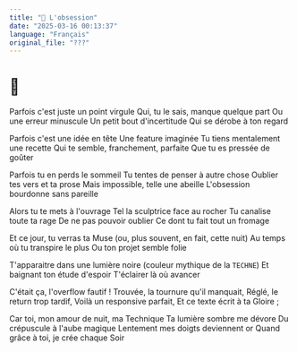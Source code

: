 ```yaml
---
title: "🌃 L'obsession"
date: "2025-03-16 00:13:37"
language: "Français"
original_file: "???"
---
```


# 🌃

Parfois c'est juste un point virgule
Qui, tu le sais, manque quelque part
Ou une erreur minuscule
Un petit bout d'incertitude
Qui se dérobe à ton regard 

Parfois c'est une idée en tête
Une feature imaginée
Tu tiens mentalement une recette
Qui te semble, franchement, parfaite
Que tu es pressée de goûter

Parfois tu en perds le sommeil
Tu tentes de penser à autre chose
Oublier tes vers et ta prose
Mais impossible, telle une abeille
L'obsession bourdonne sans pareille

Alors tu te mets à l'ouvrage
Tel la sculptrice face au rocher
Tu canalise toute ta rage 
De ne pas pouvoir oublier
Ce dont tu fait tout un fromage

Et ce jour, tu verras ta Muse
(ou, plus souvent, en fait, cette nuit)
Au temps où tu transpire le plus
Ou ton projet semble folie

T'apparaitre dans une lumière noire
(couleur mythique de la `TECHNE`)
Et baignant ton étude d'espoir
T'éclairer là où avancer

C'était ça, l'overflow fautif !
Trouvée, la tournure qu'il manquait,
Réglé, le return trop tardif,
Voilà un responsive parfait, 
Et ce texte écrit à ta Gloire ;

Car toi, mon amour de nuit, ma Technique
Ta lumière sombre me dévore
Du crépuscule à l'aube magique
Lentement mes doigts deviennent or
Quand grâce à toi, je crée chaque Soir 

